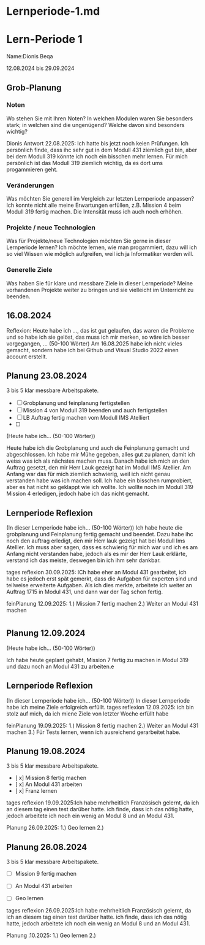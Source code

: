 # Lernperiode-1.md
# Lern-Periode 1
Name:Dionis Beqa

12.08.2024 bis 29.09.2024

## Grob-Planung
### Noten
Wo stehen Sie mit Ihren Noten? In welchen Modulen waren Sie besonders stark; in welchen sind die ungenügend? Welche davon sind besonders wichtig?

Dionis Antwort 22.08.2025: Ich hatte bis jetzt noch keien Prüfungen. Ich persönlich finde, dass ihc sehr gut in dem Modull 431 ziemlich gut bin, aber bei dem Modull 319 könnte ich noch ein bisschen mehr lernen.
Für mich persönlich ist das Modull 319 ziemlich wichtig, da es dort ums progammieren geht.

### Veränderungen
Was möchten Sie generell im Vergleich zur letzten Lernperiode anpassen?
Ich konnte nicht alle meine Erwartungen erfüllen, z.B. Mission 4 beim Modull 319 fertig machen. Die Intensität muss ich auch noch erhöhen.

### Projekte / neue Technologien
Was für Projekte/neue Technologien möchten Sie gerne in dieser Lernperiode lernen?
Ich möchte lernen, wie man progammiert, dazu will ich so viel Wissen wie möglich aufgreifen, weil ich ja Informatiker werden will.

### Generelle Ziele
Was haben Sie für klare und messbare Ziele in dieser Lernperiode?
Meine vorhandenen Projekte weiter zu bringen und sie vielleicht im Unterricht zu beenden.

## 16.08.2024
Reflexion: Heute habe ich …, das ist gut gelaufen, das waren die Probleme und so habe ich sie gelöst, das muss ich mir merken, so wäre ich besser vorgegangen, ... (50-100 Wörter)
Am 16.08.2025 habe ich nicht vieles gemacht, sondern habe ich bei Github und Visual Studio 2022 einen account erstellt.

## Planung 23.08.2024
3 bis 5 klar messbare Arbeitspakete.

- [ ] Grobplanung und feinplanung fertigstellen
- [ ] Mission 4 von Modull 319 beenden und auch fertigstellen
- [ ] LB Auftrag fertig machen vom Modull IMS Atelliert
- [ ] 

(Heute habe ich... (50-100 Wörter))

Heute habe ich die Grobplanung und auch die Feinplanung gemacht und abgeschlossen. Ich habe mir Mühe gegeben, alles gut zu planen, damit ich weiss was ich als nächstes machen muss. Danach habe ich mich an den Auftrag gesetzt, den mir Herr Lauk gezeigt hat im Modull IMS Atellier. Am Anfang war das für mich ziemlich schwierig, weil ich nicht genau verstanden habe was ich machen soll. Ich habe ein bisschen rumprobiert, aber es hat nicht so geklappt wie ich wollte. Ich wollte noch im Modull 319 Mission 4 erledigen, jedoch habe ich das nicht gemacht.

## Lernperiode Reflexion
(In dieser Lernperiode habe ich... (50-100 Wörter))
Ich habe heute die grobplanung und Feinplanung fertig gemacht und beendet. Dazu habe ihc noch den auftrag erledigt, den mir Herr lauk gezeigt hat bei Modull Ims Atellier. Ich muss aber sagen, dass es schwierig für mich war und ich es am Anfang nicht verstanden habe, jedoch als es mir der Herr Lauk erklärte, verstand ich das meiste, deswegen bin ich ihm sehr dankbar.


tages reflexion 30.09.2025:
 ICh habe eher an Modul 431 gearbeitet, ich habe es jedoch erst spät gemerkt, dass die Aufgaben für experten sind und teilweise erweiterte Aufgaben. Als ich dies merkte, arbeitete ich weiter an Auftrag 1715 in Modul 431, und dann war der Tag schon fertig.


 feinPlanung 12.09.2025:
 1.) Mission 7 fertig machen
 2.) Weiter an Modul 431 machen

#
## Planung 12.09.2024

(Heute habe ich... (50-100 Wörter))

Ich habe heute geplant gehabt, Mission 7 fertig zu machen in Modul 319 und dazu noch an Modul 431 zu arbeiten.e

## Lernperiode Reflexion
(In dieser Lernperiode habe ich... (50-100 Wörter))
In dieser  Lernperiode habe ich meine Ziele erfolgreich erfüllt.
tages reflexion 12.09.2025:
ich bin stolz auf mich, da ich miene Ziele von letzter Woche erfüllt habe

 feinPlanung 19.09.2025:
 1.) Mission 8 fertig machen
 2.) Weiter an Modul 431 machen
 3.) Für Tests lernen, wenn ich ausreichend gerarbeitet habe.
 
 ## Planung 19.08.2024
3 bis 5 klar messbare Arbeitspakete.


- [ x] Mission 8 fertig machen
- [ x] An Modul 431 arbeiten
- [ x] Franz lernen



tages reflexion 19.09.2025:Ich habe mehrheitlich Französisch gelernt, da ich an diesem tag einen test darüber hatte. ich finde, dass ich das nötig hatte, jedoch arbeitete ich noch ein wenig an Modul 8 und an Modul 431.




 Planung 26.09.2025:
 1.) Geo lernen
 2.)

 
 ## Planung 26.08.2024
3 bis 5 klar messbare Arbeitspakete.


- [ ] Mission 9 fertig machen
- [ ] An Modul 431 arbeiten
- [ ]  Geo lernen



tages reflexion 26.09.2025:Ich habe mehrheitlich Französisch gelernt, da ich an diesem tag einen test darüber hatte. ich finde, dass ich das nötig hatte, jedoch arbeitete ich noch ein wenig an Modul 8 und an Modul 431.




 Planung .10.2025:
 1.) Geo lernen
 2.)

 
